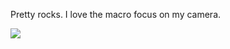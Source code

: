 Pretty rocks. I love the macro focus on my camera.

![](http://www.tumblr.com/photo/1280/jsorge/825785840/1/tumblr_l5qd070DdH1qzpdrh)
